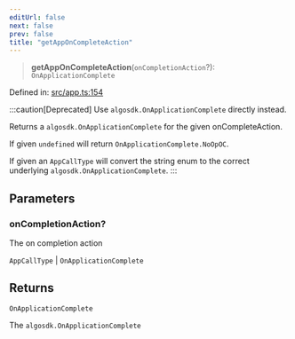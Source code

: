 ```yaml
---
editUrl: false
next: false
prev: false
title: "getAppOnCompleteAction"
---
```


> **getAppOnCompleteAction**(`onCompletionAction`?): `OnApplicationComplete`

Defined in: [src/app.ts:154](https://github.com/algorandfoundation/algokit-utils-ts/blob/45957336d0cbf88c980c0a3343335a5e5e142c93/src/app.ts#L154)

:::caution[Deprecated]
Use `algosdk.OnApplicationComplete` directly instead.

Returns a `algosdk.OnApplicationComplete` for the given onCompleteAction.

If given `undefined` will return `OnApplicationComplete.NoOpOC`.

If given an `AppCallType` will convert the string enum to the correct underlying `algosdk.OnApplicationComplete`.
:::

## Parameters

### onCompletionAction?

The on completion action

`AppCallType` | `OnApplicationComplete`

## Returns

`OnApplicationComplete`

The `algosdk.OnApplicationComplete`
